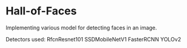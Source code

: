 # Hall-of-Faces
Implementing various model for detecting faces in an image.

Detectors used: 
  RfcnResnet101
  SSDMobileNetV1
  FasterRCNN
  YOLOv2
